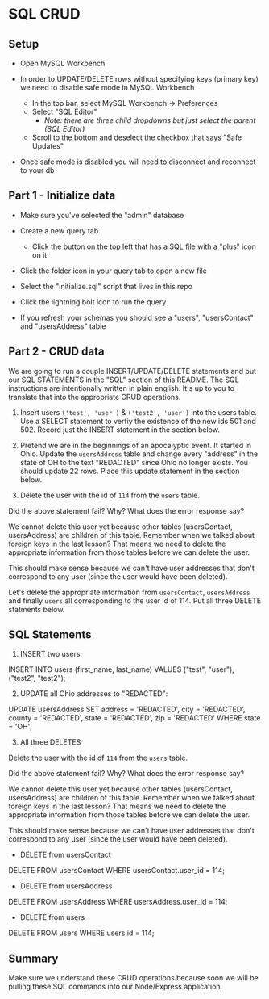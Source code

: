 # SQL CRUD

## Setup

- Open MySQL Workbench

- In order to UPDATE/DELETE rows without specifying keys (primary key) we need to disable safe mode in MySQL Workbench

  - In the top bar, select MySQL Workbench -> Preferences
  - Select "SQL Editor"
    - _Note: there are three child dropdowns but just select the parent (SQL Editor)_
  - Scroll to the bottom and deselect the checkbox that says "Safe Updates"

- Once safe mode is disabled you will need to disconnect and reconnect to your db

## Part 1 - Initialize data

- Make sure you've selected the "admin" database

- Create a new query tab

  - Click the button on the top left that has a SQL file with a "plus" icon on it

- Click the folder icon in your query tab to open a new file

- Select the "initialize.sql" script that lives in this repo

- Click the lightning bolt icon to run the query

- If you refresh your schemas you should see a "users", "usersContact" and "usersAddress" table

## Part 2 - CRUD data

We are going to run a couple INSERT/UPDATE/DELETE statements and put our SQL STATEMENTS in the "SQL" section of this README. The SQL instructions are intentionally written in plain english. It's up to you to translate that into the appropriate CRUD operations.

1. Insert users `('test', 'user')` & `('test2', 'user')` into the users table. Use a SELECT statement to verfiy the existence of the new ids 501 and 502. Record just the INSERT statement in the section below.

2. Pretend we are in the beginnings of an apocalyptic event. It started in Ohio. Update the `usersAddress` table and change every "address" in the state of OH to the text "REDACTED" since Ohio no longer exists. You should update 22 rows. Place this update statement in the section below.

3. Delete the user with the id of `114` from the `users` table.

Did the above statement fail? Why? What does the error response say?

We cannot delete this user yet because other tables (usersContact, usersAddress) are children of this table. Remember when we talked about foreign keys in the last lesson? That means we need to delete the appropriate information from those tables before we can delete the user.

This should make sense because we can't have user addresses that don't correspond to any user (since the user would have been deleted).

Let's delete the appropriate information from `usersContact`, `usersAddress` and finally `users` all corresponding to the user id of 114. Put all three DELETE statments below.

## SQL Statements

1. INSERT two users:

INSERT INTO users
	(first_name, last_name)
VALUES 
	("test", "user"),
	("test2", "test2");

2. UPDATE all Ohio addresses to "REDACTED":

UPDATE usersAddress 
SET 
    address = 'REDACTED',
    city = 'REDACTED',
    county = 'REDACTED',
    state = 'REDACTED',
    zip = 'REDACTED'
WHERE
    state = 'OH';

3. All three DELETES

Delete the user with the id of `114` from the `users` table.

Did the above statement fail? Why? What does the error response say?

We cannot delete this user yet because other tables (usersContact, usersAddress) are children of this table. Remember when we talked about foreign keys in the last lesson? That means we need to delete the appropriate information from those tables before we can delete the user.

This should make sense because we can't have user addresses that don't correspond to any user (since the user would have been deleted).

- DELETE from usersContact

DELETE FROM usersContact 
WHERE
    usersContact.user_id = 114;

- DELETE from usersAddress

DELETE FROM usersAddress 
WHERE
    usersAddress.user_id = 114;

- DELETE from users

DELETE FROM users
WHERE
	users.id = 114;

## Summary

Make sure we understand these CRUD operations because soon we will be pulling these SQL commands into our Node/Express application.
